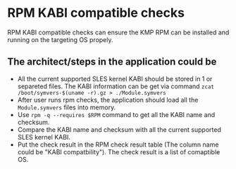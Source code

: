 # RPM KABI compatible checks

RPM KABI compatible checks can ensure the KMP RPM can be installed and running on the targeting OS propely.

## The architect/steps in the application could be

- All the current supported SLES kernel KABI should be stored in 1 or separeted files. The KABI information can be get via command ```zcat /boot/symvers-$(uname -r).gz > ./Module.symvers```
- After user runs rpm checks, the application should load all the ```Module.symvers``` files into memory.
- Use ```rpm -q --requires $RPM``` command to get all the KABI name and checksum.
- Compare the KABI name and checksum with all the current supported SLES kernel KABI.
- Put the check result in the RPM check result table (The column name could be "KABI compatbility"). The check result is a list of comaptible OS.
